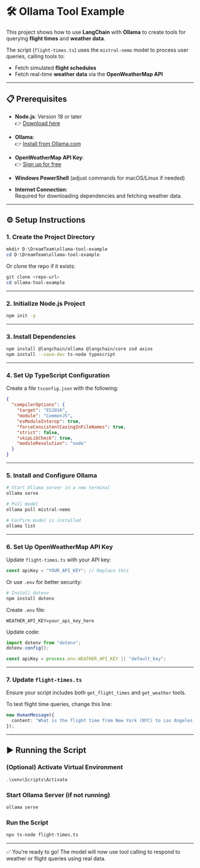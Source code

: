 # 🛠️ Ollama Tool Example

This project shows how to use **LangChain** with **Ollama** to create tools for querying **flight times** and **weather data**.

The script (`flight-times.ts`) uses the `mistral-nemo` model to process user queries, calling tools to:

- Fetch simulated **flight schedules**
- Fetch real-time **weather data** via the **OpenWeatherMap API**

---

## 📋 Prerequisites

- **Node.js**: Version 18 or later  
  👉 [Download here](https://nodejs.org/)

- **Ollama**:  
  👉 [Install from Ollama.com](https://ollama.com/)

- **OpenWeatherMap API Key**:  
  👉 [Sign up for free](https://openweathermap.org/)

- **Windows PowerShell** (adjust commands for macOS/Linux if needed)

- **Internet Connection**:  
  Required for downloading dependencies and fetching weather data.

---

## ⚙️ Setup Instructions

### 1. Create the Project Directory

```powershell
mkdir D:\DreamTeam\ollama-tool-example
cd D:\DreamTeam\ollama-tool-example
```

Or clone the repo if it exists:

```powershell
git clone <repo-url>
cd ollama-tool-example
```

---

### 2. Initialize Node.js Project

```bash
npm init -y
```

---

### 3. Install Dependencies

```bash
npm install @langchain/ollama @langchain/core zod axios
npm install --save-dev ts-node typescript
```

---

### 4. Set Up TypeScript Configuration

Create a file `tsconfig.json` with the following:

```json
{
  "compilerOptions": {
    "target": "ES2016",
    "module": "CommonJS",
    "esModuleInterop": true,
    "forceConsistentCasingInFileNames": true,
    "strict": false,
    "skipLibCheck": true,
    "moduleResolution": "node"
  }
}
```

---

### 5. Install and Configure Ollama

```bash
# Start Ollama server in a new terminal
ollama serve

# Pull model
ollama pull mistral-nemo

# Confirm model is installed
ollama list
```

---

### 6. Set Up OpenWeatherMap API Key

Update `flight-times.ts` with your API key:

```ts
const apiKey = "YOUR_API_KEY"; // Replace this
```

Or use `.env` for better security:

```bash
# Install dotenv
npm install dotenv
```

Create `.env` file:

```
WEATHER_API_KEY=your_api_key_here
```

Update code:

```ts
import dotenv from "dotenv";
dotenv.config();

const apiKey = process.env.WEATHER_API_KEY || "default_key";
```

---

### 7. Update `flight-times.ts`

Ensure your script includes both `get_flight_times` and `get_weather` tools.

To test flight time queries, change this line:

```ts
new HumanMessage({
  content: "What is the flight time from New York (NYC) to Los Angeles (LAX)?",
});
```

---

## ▶️ Running the Script

### (Optional) Activate Virtual Environment

```powershell
.\venv\Scripts\Activate
```

### Start Ollama Server (if not running)

```bash
ollama serve
```

### Run the Script

```bash
npx ts-node flight-times.ts
```

---

✅ You’re ready to go! The model will now use tool calling to respond to weather or flight queries using real data.
